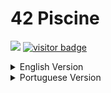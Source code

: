 <h1>42 Piscine</h1>
<p>
  <a href="https://anunesscorp.com" target="_blank"><img src="https://img.shields.io/static/v1?style=for-the-badge&label=Website&message=UP&color=12deda&url=https%3A%2F%2Fanunesscorp.com"></img></a>
  <a href="https://github.com/ItsAnunesS/" target="_blank"><img src="https://img.shields.io/github/followers/itsanuness?style=for-the-badge&logo=github&logoColor=ffffff&color=fcba03" alt="visitor badge"/></a>
</p>

<!-- ENGLISH VERSION -->
<details>
<summary>English Version</summary>
<a href="https://github.com/ItsAnunesS/42Piscine" target="_blank"><img width="30" src="https://raw.githubusercontent.com/ItsAnunesS/ItsAnunesS/master/src/img/flags_parrots/flags/hd/unitedstatesofamericaparrot.gif"></a> > curl parrot.live 

[![HitCount](http://hits.dwyl.com/ItsAnunesS/42Piscine.svg)](http://hits.dwyl.com/ItsAnunesS/42Piscine)

| Project        	| Subject                                                                                        	| Solutions                                                                               	|
|----------------	|--------------------------------------------------------------------------------------------	|-----------------------------------------------------------------------------------------	|
| Shell00         	| [10 exercises](https://github.com/ItsAnunesS/42Piscine/blob/master/Shell/Shell00/en.subject.pdf)          	| [10 exercises](https://github.com/ItsAnunesS/42Piscine/blob/master/Shell/Shell00)                  	|
| Shell01         	| [9 exercises](https://github.com/ItsAnunesS/42Piscine/blob/master/Shell/Shell01/en.subject.pdf)          	| [9 exercises](https://github.com/ItsAnunesS/42Piscine/blob/master/Shell/Shell01)                   	|
| C00         	| [9 exercises](https://github.com/ItsAnunesS/42Piscine/blob/master/C/C00/en.subject.pdf)           	| [9 exercises](https://github.com/ItsAnunesS/42Piscine/blob/master/C/C00)                   	|
| C01         	| [9 exercises](https://github.com/ItsAnunesS/42Piscine/blob/master/C/C01/en.subject.pdf)          	| [9 exercises](https://github.com/ItsAnunesS/42Piscine/blob/master/C/C01)                  	|
| C02         	| [13 exercises](https://github.com/ItsAnunesS/42Piscine/blob/master/C/C02/en.subject.pdf)          	| [11 exercises](https://github.com/ItsAnunesS/42Piscine/blob/master/C/C02)                   	|
| C03         	| [6 exercises](https://github.com/ItsAnunesS/42Piscine/blob/master/C/C03/en.subject.pdf)          	| [6 exercises](https://github.com/ItsAnunesS/42Piscine/blob/master/C/C03)                  	|
| C04         	| [6 exercises](https://github.com/ItsAnunesS/42Piscine/blob/master/C/C04/en.subject.pdf)           	| [6 exercises](https://github.com/ItsAnunesS/42Piscine/blob/master/C/C04)                   	|
| C05         	| [9 exercises](https://github.com/ItsAnunesS/42Piscine/blob/master/C/C05/en.subject.pdf)           	| [9 exercises](https://github.com/ItsAnunesS/42Piscine/blob/master/C/C05)                   	|
| C06         	| [4 exercises](https://github.com/ItsAnunesS/42Piscine/blob/master/C/C06/en.subject.pdf)           	| [4 exercises](https://github.com/ItsAnunesS/42Piscine/blob/master/C/C06)                   	|
| C07         	| [6 exercises](https://github.com/ItsAnunesS/42Piscine/blob/master/C/C07/en.subject.pdf)                                                                            | [0 exercises](https://github.com/ItsAnunesS/42Piscine/blob/master/C/C07)                  	|
| C08         	| [6 exercises](https://github.com/ItsAnunesS/42Piscine/blob/master/C/C08/en.subject.pdf)          	| [5 exercises](https://github.com/ItsAnunesS/42Piscine/blob/master/C/C08)                  	|
| C09         	| [3 exercises](https://github.com/ItsAnunesS/42Piscine/blob/master/C/C09/en.subject.pdf)          	| [0 exercises](https://github.com/ItsAnunesS/42Piscine/blob/master/C/C09)                  	|
| C10         	| [4 exercises](https://github.com/ItsAnunesS/42Piscine/blob/master/C/C10/en.subject.pdf)           	| [0 exercises](https://github.com/ItsAnunesS/42Piscine/blob/master/C/C10)                   	|
| C11         	| [8 exercises](https://github.com/ItsAnunesS/42Piscine/blob/master/C/C11/en.subject.pdf)          	| [0 exercises](https://github.com/ItsAnunesS/42Piscine/blob/master/C/C11)                   	|
| C12         	| [18 exercises](https://github.com/ItsAnunesS/42Piscine/blob/master/C/C12/en.subject.pdf)          	| [0 exercises](https://github.com/ItsAnunesS/42Piscine/blob/master/C/C12)                   	|
| C13         	| [8 exercises](https://github.com/ItsAnunesS/42Piscine/blob/master/C/C13/en.subject.pdf)          	| [0 exercises](https://github.com/ItsAnunesS/42Piscine/blob/master/C/C13)                   	|
| Rush 00        	| [Print rectangles](https://github.com/ItsAnunesS/42Piscine/blob/master/Rush/Rush00/en.subject.pdf) 	| [Error](https://github.com/ItsAnunesS/42Piscine/tree/master/Rush/Rush00/ex00)                 	|
| Rush 01        	| [Idk](https://github.com/ItsAnunesS/42Piscine/blob/master/Rush/Rush01/en.subject.pdf)    	| [Not done](https://github.com/ItsAnunesS/42Piscine/tree/master/Rush/Rush01)                  	|
| Rush 02        	| [Number Dict](https://github.com/ItsAnunesS/42Piscine/blob/master/Rush/Rush02/en.subject.pdf) 	| [Error](https://github.com/ItsAnunesS/42Piscine/tree/master/Rush/Rush02/ex00)             	|
| BSQ            	| [Big Square](https://github.com/ItsAnunesS/42Piscine/blob/master/BSQ/en.subject.pdf)                     	| [Error](https://github.com/ItsAnunesS/42Piscine/tree/master/BSQ)              	|

### Moulinette evaluations
#### Shell00
> **You have been graded 100 on C Piscine Shell 00:**<br>ex00: OK | ex01: OK | ex02: OK | ex03: OK | ex04: OK | ex05: OK | ex06: OK | ex07: OK | ex08: OK | ex09: OK

#### Shell01
> **You have been graded 100 on C Piscine Shell 01:**<br>ex01: OK | ex02: OK | ex03: OK | ex04: OK | ex05: OK | ex06: OK | ex07: OK | ex08: OK

#### C00
> **You have been graded 100 on C Piscine C 00:**<br>ex00: OK | ex01: OK | ex02: OK | ex03: OK | ex04: OK | ex05: OK | ex06: OK | ex07: OK | ex08: OK

#### C01
> **You have been graded 100 on C Piscine C 01:**<br>ex00: OK | ex01: OK | ex02: OK | ex03: OK | ex04: OK | ex05: OK | ex06: OK | ex07: OK | ex08: OK

#### C02
> **You have been graded 75 on C Piscine C 02:**<br>ex00: OK | ex01: OK | ex02: OK | ex03: OK | ex04: OK | ex05: OK | ex06: OK | ex07: OK | ex08: OK | ex09: OK | ex10: OK | ex11: Nothing turned in | ex12: Nothing turned in

#### C03
> **You have been graded 100 on C Piscine C 03:**<br>ex00: OK | ex01: OK | ex02: OK | ex03: OK | ex04: OK | ex05: OK

#### C04
> **You have been graded 70 on C Piscine C 04:**<br>ex00: OK | ex01: OK | ex02: OK | ex03: OK | ex04: Norme error | ex05: Norme error

#### C05
> **You have been graded 100 on C Piscine C 05:**<br>ex00: OK | ex01: OK | ex02: OK | ex03: OK | ex04: OK | ex05: OK | ex06: OK | ex07: OK | ex08: OK

#### C06
> **You have been graded 100 on C Piscine C 06:**<br>ex00: OK | ex01: OK | ex02: OK | ex03: OK

#### C07
> **I didn't send**

#### C08
> **You have been graded 21 on C Piscine C 08:**<br>ex00: OK | ex01: OK | ex02: OK | ex03: Does not compile | ex04: OK | ex05: Nothing turned in

#### C09
> **I didn't send**

#### C10
> **I didn't send**

#### C11
> **I didn't send**

#### C12
> **I didn't send**

#### C13
> **I didn't send**

### FAQ

- **What is 42?**<br>42 is a coding school, recognized as one of the best in the world, with an innovative and disruptive educational model, based on a peer-to-peer, project-based, and gamified learning system. Founded in Paris in 2013, 42 is present in more than 30 cities worldwide, offering anyone over 17 years old the opportunity to learn to program for free. Despite having many students who joined 42 without any prior code experience, the school’s employability rate is 100%.
<br>

- **How does the Piscine work?**<br>The Piscine is a phase of the selection process that lasts 4 weeks and involves face-to-face experience at the 42 Lisboa campus. This is typically a very intense period of great commitment and enormous learning. During the Piscine, you’ll discover a lot about the basics of programming and the importance of working as a team.
<br>

- **What are the Piscine's selection criteria?**<br>We do not reveal the selection criteria, but we can tell you this: candidates who work hard, make progress, work as a team and never give up are the ones that best fit our student profile. We don’t focus too much on who can finish the exercises first, but rather who is motivated and enthusiastic about continuing learning.
<br>

- **Why is the Piscine called Piscine?**<br>"Piscine” is the French word for swimming pool. It has this name because, during this phase of the process, you’ll dive with the other candidates in a massive world of programming – and learn to swim in it.
<br>

- **Does 42 have ownership rights to any code that students develop during the program?**<br>No. 42 Lisboa students have full ownership of all the code they create on campus, in both curricular or personal projects. We don’t want to stop our students from making big strides and starting their path until they become intellectual property millionaires.
<br>

To learn more, visit: [42 Lisboa](https://www.42lisboa.com/)

</details>

<!-- PORTUGUESE VERSION -->
<details>
<summary>Portuguese Version</summary>
<a href="https://github.com/ItsAnunesS/42Piscine" target="_blank"><img width="30" src="https://raw.githubusercontent.com/ItsAnunesS/ItsAnunesS/master/src/img/flags_parrots/flags/hd/portugalparrot.gif"></a> > curl parrot.live 
  
 [![HitCount](http://hits.dwyl.com/ItsAnunesS/42Piscine.svg)](http://hits.dwyl.com/ItsAnunesS/42Piscine)

| Projeto        	| PDF                                                                                        	| Solução                                                                               	|
|----------------	|--------------------------------------------------------------------------------------------	|-----------------------------------------------------------------------------------------	|
| Shell00         	| [10 exercícios](https://github.com/ItsAnunesS/42Piscine/blob/master/Shell/Shell00/pt.subject.pdf)          	| [10 exercícios](https://github.com/ItsAnunesS/42Piscine/blob/master/Shell/Shell00)                  	|
| Shell01         	| [9 exercícios](https://github.com/ItsAnunesS/42Piscine/blob/master/Shell/Shell01/pt.subject.pdf)          	| [9 exercícios](https://github.com/ItsAnunesS/42Piscine/blob/master/Shell/Shell01)                   	|
| C00         	| [9 exercícios](https://github.com/ItsAnunesS/42Piscine/blob/master/C/C00/pt.subject.pdf)           	| [9 exercícios](https://github.com/ItsAnunesS/42Piscine/blob/master/C/C00)                   	|
| C01         	| [9 exercícios](https://github.com/ItsAnunesS/42Piscine/blob/master/C/C01/pt.subject.pdf)          	| [9 exercícios](https://github.com/ItsAnunesS/42Piscine/blob/master/C/C01)                  	|
| C02         	| [13 exercícios](https://github.com/ItsAnunesS/42Piscine/blob/master/C/C02/pt.subject.pdf)          	| [11 exercícios](https://github.com/ItsAnunesS/42Piscine/blob/master/C/C02)                   	|
| C03         	| [6 exercícios](https://github.com/ItsAnunesS/42Piscine/blob/master/C/C03/pt.subject.pdf)          	| [6 exercícios](https://github.com/ItsAnunesS/42Piscine/blob/master/C/C03)                  	|
| C04         	| [6 exercícios](https://github.com/ItsAnunesS/42Piscine/blob/master/C/C04/pt.subject.pdf)           	| [6 exercícios](https://github.com/ItsAnunesS/42Piscine/blob/master/C/C04)                   	|
| C05         	| [9 exercícios](https://github.com/ItsAnunesS/42Piscine/blob/master/C/C05/pt.subject.pdf)           	| [9 exercícios](https://github.com/ItsAnunesS/42Piscine/blob/master/C/C05)                   	|
| C06         	| [4 exercícios](https://github.com/ItsAnunesS/42Piscine/blob/master/C/C06/pt.subject.pdf)           	| [4 exercícios](https://github.com/ItsAnunesS/42Piscine/blob/master/C/C06)                   	|
| C07         	| [6 exercícios](https://github.com/ItsAnunesS/42Piscine/blob/master/C/C07/pt.subject.pdf)                                                                            | [0 exercícios](https://github.com/ItsAnunesS/42Piscine/blob/master/C/C07)                  	|
| C08         	| [6 exercícios](https://github.com/ItsAnunesS/42Piscine/blob/master/C/C08/pt.subject.pdf)          	| [5 exercícios](https://github.com/ItsAnunesS/42Piscine/blob/master/C/C08)                  	|
| C09         	| [3 exercícios](https://github.com/ItsAnunesS/42Piscine/blob/master/C/C09/pt.subject.pdf)          	| [0 exercícios](https://github.com/ItsAnunesS/42Piscine/blob/master/C/C09)                  	|
| C10         	| [4 exercícios](https://github.com/ItsAnunesS/42Piscine/blob/master/C/C10/pt.subject.pdf)           	| [0 exercícios](https://github.com/ItsAnunesS/42Piscine/blob/master/C/C10)                   	|
| C11         	| [8 exercícios](https://github.com/ItsAnunesS/42Piscine/blob/master/C/C11/pt.subject.pdf)          	| [0 exercícios](https://github.com/ItsAnunesS/42Piscine/blob/master/C/C11)                   	|
| C12         	| [18 exercícios](https://github.com/ItsAnunesS/42Piscine/blob/master/C/C12/pt.subject.pdf)          	| [0 exercícios](https://github.com/ItsAnunesS/42Piscine/blob/master/C/C12)                   	|
| C13         	| [8 exercícios](https://github.com/ItsAnunesS/42Piscine/blob/master/C/C13/pt.subject.pdf)          	| [0 exercícios](https://github.com/ItsAnunesS/42Piscine/blob/master/C/C13)                   	|
| Rush 00        	| [Print rectangles](https://github.com/ItsAnunesS/42Piscine/blob/master/Rush/Rush00/en.subject.pdf) 	| [Error](https://github.com/ItsAnunesS/42Piscine/tree/master/Rush/Rush00/ex00)                 	|
| Rush 01        	| [Idk](https://github.com/ItsAnunesS/42Piscine/blob/master/Rush/Rush01/en.subject.pdf)    	| [Not done](https://github.com/ItsAnunesS/42Piscine/tree/master/Rush/Rush01)                  	|
| Rush 02        	| [Number Dict](https://github.com/ItsAnunesS/42Piscine/blob/master/Rush/Rush02/en.subject.pdf) 	| [Error](https://github.com/ItsAnunesS/42Piscine/tree/master/Rush/Rush02/ex00)             	|
| BSQ            	| [Big Square](https://github.com/ItsAnunesS/42Piscine/blob/master/BSQ/en.subject.pdf)                     	| [Error](https://github.com/ItsAnunesS/42Piscine/tree/master/BSQ)              	|

### Avaliações Moulinette
#### Shell00
> **You have been graded 100 on C Piscine Shell 00:**<br>ex00: OK | ex01: OK | ex02: OK | ex03: OK | ex04: OK | ex05: OK | ex06: OK | ex07: OK | ex08: OK | ex09: OK

#### Shell01
> **You have been graded 100 on C Piscine Shell 01:**<br>ex01: OK | ex02: OK | ex03: OK | ex04: OK | ex05: OK | ex06: OK | ex07: OK | ex08: OK

#### C00
> **You have been graded 100 on C Piscine C 00:**<br>ex00: OK | ex01: OK | ex02: OK | ex03: OK | ex04: OK | ex05: OK | ex06: OK | ex07: OK | ex08: OK

#### C01
> **You have been graded 100 on C Piscine C 01:**<br>ex00: OK | ex01: OK | ex02: OK | ex03: OK | ex04: OK | ex05: OK | ex06: OK | ex07: OK | ex08: OK

#### C02
> **You have been graded 75 on C Piscine C 02:**<br>ex00: OK | ex01: OK | ex02: OK | ex03: OK | ex04: OK | ex05: OK | ex06: OK | ex07: OK | ex08: OK | ex09: OK | ex10: OK | ex11: Nothing turned in | ex12: Nothing turned in

#### C03
> **You have been graded 100 on C Piscine C 03:**<br>ex00: OK | ex01: OK | ex02: OK | ex03: OK | ex04: OK | ex05: OK

#### C04
> **You have been graded 70 on C Piscine C 04:**<br>ex00: OK | ex01: OK | ex02: OK | ex03: OK | ex04: Norme error | ex05: Norme error

#### C05
> **You have been graded 100 on C Piscine C 05:**<br>ex00: OK | ex01: OK | ex02: OK | ex03: OK | ex04: OK | ex05: OK | ex06: OK | ex07: OK | ex08: OK

#### C06
> **You have been graded 100 on C Piscine C 06:**<br>ex00: OK | ex01: OK | ex02: OK | ex03: OK

#### C07
> **Não Enviei**

#### C08
> **You have been graded 21 on C Piscine C 08:**<br>ex00: OK | ex01: OK | ex02: OK | ex03: Does not compile | ex04: OK | ex05: Nothing turned in

#### C09
> **Não Enviei**

#### C10
> **Não Enviei**

#### C11
> **Não Enviei**

#### C12
> **Não Enviei**

#### C13
> **Não Enviei**

### FAQ

- **O que é a 42?**<br>A 42 é uma escola de programação, reconhecida como uma das melhores do mundo, com um modelo pedagógico inovador e disruptivo, baseado num sistema de aprendizagem peer-to-peer, project based e gamificado. Fundada em Paris em 2013, a 42 está presente em mais de 30 cidades em todo o mundo, oferecendo a qualquer pessoa com mais de 17 anos a oportunidade de aprender a programar de forma gratuita. Embora muitos dos alunos tenham entrado na 42 sem qualquer experiência prévia com código, a taxa de empregabilidade da escola aproxima-se dos 100%.
<br>

- **Como funciona a Piscine?**<br>A Piscine é uma fase do processo de seleção que dura 4 semanas e que implica a experiência presencial no campus da 42. Este é tipicamente um período muito intenso, de grande empenho e enorme aprendizagem. Durante a Piscine, vais descobrir muito sobre as bases da programação e sobre a importância de trabalhar em equipa.
<br>

- **Quais são os critérios de seleção da Piscine?**<br>Não revelamos os critérios de seleção. Mas podemos contar-te isto: os candidatos que se empenham muito, progridem, trabalham em equipa e nunca desistem são os que melhor se encaixam no perfil de aluno 42. Não avaliamos tanto quem consegue acabar os exercícios primeiro, mas antes quem está motivado e entusiasmado para continuar a aprender.
<br>

- **Porque é que a Piscine se chama Piscine?**<br>“Piscine” é a palavra francesa para piscina. Tem este nome porque durante esta fase do processo vais mergulhar com os outros candidatos num enorme mundo de programação – e aprender a nadar no mesmo.
<br>

- **A 42 tem direitos de propriedade sobre qualquer código que os alunos desenvolvam durante o programa?**<br>Não. Os alunos da 42 Lisboa têm total propriedade de todo o código que criarem no campus, em projetos do programa ou pessoais. Não queremos impedir os nossos alunos de fazerem grandes avanços e começarem o seu caminho até se tornarem milionários da propriedade  intelectual.
<br>

Para saber mais, visite: [42 Lisboa](https://www.42lisboa.com/)
  
</details>
